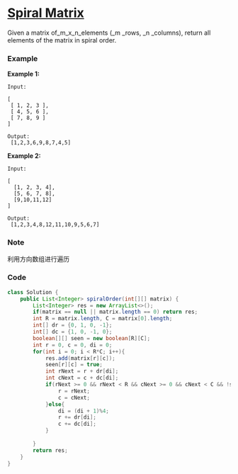 # [Spiral Matrix](https://leetcode.com/problems/spiral-matrix/description/)

Given a matrix of_m_x_n_elements \(_m _rows, _n _columns\), return all elements of the matrix in spiral order.

### Example

**Example 1:**

```
Input:

[
 [ 1, 2, 3 ],
 [ 4, 5, 6 ],
 [ 7, 8, 9 ]
]

Output:
 [1,2,3,6,9,8,7,4,5]

```

**Example 2:**

```
Input:

[
  [1, 2, 3, 4],
  [5, 6, 7, 8],
  [9,10,11,12]
]

Output:
 [1,2,3,4,8,12,11,10,9,5,6,7]
```

### Note

利用方向数组进行遍历

### Code

```java
class Solution {
    public List<Integer> spiralOrder(int[][] matrix) {
        List<Integer> res = new ArrayList<>();
        if(matrix == null || matrix.length == 0) return res;
        int R = matrix.length, C = matrix[0].length;
        int[] dr = {0, 1, 0, -1};
        int[] dc = {1, 0, -1, 0};
        boolean[][] seen = new boolean[R][C];
        int r = 0, c = 0, di = 0;
        for(int i = 0; i < R*C; i++){
            res.add(matrix[r][c]);
            seen[r][c] = true;
            int rNext = r + dr[di];
            int cNext = c + dc[di];
            if(rNext >= 0 && rNext < R && cNext >= 0 && cNext < C && !seen[rNext][cNext]){                
                r = rNext;
                c = cNext;
            }else{
                di = (di + 1)%4;
                r += dr[di];
                c += dc[di];                
            }
                
        }
        return res;
    }
}
```



